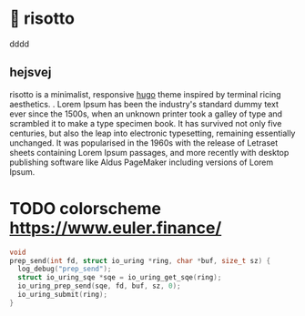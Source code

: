 # 🍚 risotto

dddd

## hejsvej

risotto is a minimalist, responsive [hugo](https://gohugo.io) theme inspired by terminal ricing aesthetics.
. Lorem Ipsum has been the industry's standard dummy text ever since the 1500s, when an unknown printer took a galley of type and scrambled it to make a type specimen book. It has survived not only five centuries, but also the leap into electronic typesetting, remaining essentially unchanged. It was popularised in the 1960s with the release of Letraset sheets containing Lorem Ipsum passages, and more recently with desktop publishing software like Aldus PageMaker including versions of Lorem Ipsum.

# TODO colorscheme https://www.euler.finance/

```C
void
prep_send(int fd, struct io_uring *ring, char *buf, size_t sz) {
  log_debug("prep_send");
  struct io_uring_sqe *sqe = io_uring_get_sqe(ring);
  io_uring_prep_send(sqe, fd, buf, sz, 0);
  io_uring_submit(ring);
}
```
